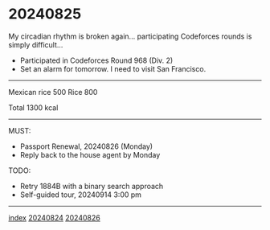 <head><meta name="viewport" content="width=device-width, initial-scale=1.0, user-scalable=yes" /><meta charset="UTF-8"></head>

# 20240825

My circadian rhythm is broken again... participating Codeforces rounds is simply difficult...

- Participated in Codeforces Round 968 (Div. 2)
- Set an alarm for tomorrow. I need to visit San Francisco.

---

Mexican rice 500
Rice 800

Total 1300 kcal

---

MUST:

- Passport Renewal, 20240826 (Monday)
- Reply back to the house agent by Monday

TODO:

- Retry 1884B with a binary search approach
- Self-guided tour, 20240914 3:00 pm

---

[index](../../index.html)
[20240824](20240824.html)
[20240826](20240826.html)
